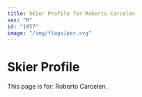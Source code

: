 ```yaml
---
title: Skier Profile for Roberto Carcelen
sex: "M"
id: "1857"
image: "/img/flags/per.svg" 
---
```


# Skier Profile

This page is for: Roberto Carcelen.
    